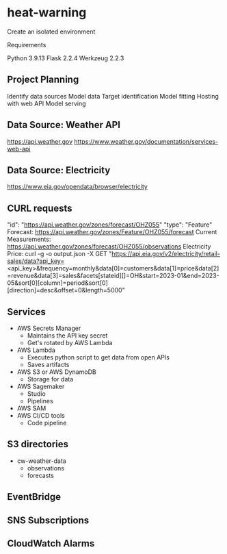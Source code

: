 # heat-warning

Create an isolated environment

Requirements

Python 3.9.13
Flask 2.2.4
Werkzeug 2.2.3

## Project Planning

Identify data sources
Model data
Target identification
Model fitting
Hosting with web API
Model serving

## Data Source: Weather API

https://api.weather.gov
https://www.weather.gov/documentation/services-web-api

## Data Source: Electricity
https://www.eia.gov/opendata/browser/electricity

## CURL requests

"id": "https://api.weather.gov/zones/forecast/OHZ055"
"type": "Feature"
Forecast:
https://api.weather.gov/zones/Feature/OHZ055/forecast
Current Measurements: https://api.weather.gov/zones/forecast/OHZ055/observations
Electricity Price:
curl -g -o output.json -X GET "https://api.eia.gov/v2/electricity/retail-sales/data?api_key=<api_key>&frequency=monthly&data[0]=customers&data[1]=price&data[2]=revenue&data[3]=sales&facets[stateid][]=OH&start=2023-01&end=2023-05&sort[0][column]=period&sort[0][direction]=desc&offset=0&length=5000"

## Services

+ AWS Secrets Manager
    + Maintains the API key secret
    + Get's rotated by AWS Lambda
+ AWS Lambda
    + Executes python script to get data from open APIs
    + Saves artifacts
+ AWS S3 or AWS DynamoDB
    + Storage for data
+ AWS Sagemaker
    + Studio
    + Pipelines
+ AWS SAM
+ AWS CI/CD tools
    + Code pipeline

## S3 directories

- cw-weather-data
    - observations
    - forecasts

## EventBridge

## SNS Subscriptions

## CloudWatch Alarms
